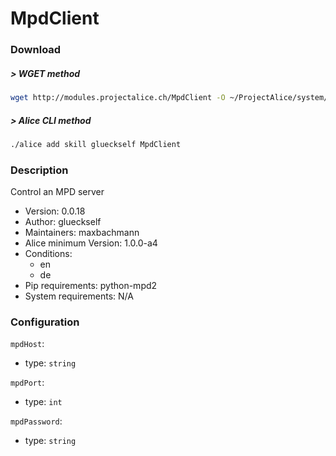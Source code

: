 # MpdClient
### Download
##### > WGET method
```bash
wget http://modules.projectalice.ch/MpdClient -O ~/ProjectAlice/system/skillInstallTickets/MpdClient.install
```
##### > Alice CLI method
```bash
./alice add skill glueckself MpdClient
```
### Description
Control an MPD server

- Version: 0.0.18
- Author: glueckself
- Maintainers: maxbachmann
- Alice minimum Version: 1.0.0-a4
- Conditions:
  - en
  - de
- Pip requirements: python-mpd2
- System requirements: N/A

### Configuration
`mpdHost`:
 - type: `string`

`mpdPort`:
 - type: `int`

`mpdPassword`:
 - type: `string`
